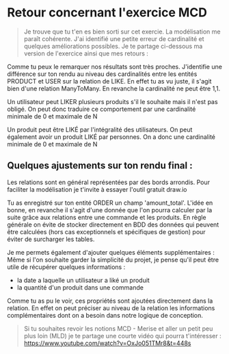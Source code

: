 # Retour concernant l'exercice MCD

> Je trouve que tu t'en es bien sorti sur cet exercie. La modélisation me paraît cohérente. J'ai identifié une petite erreur de cardinalité et quelques améliorations possibles.
> Je te partage ci-dessous ma version de l'exercice ainsi que mes retours :

Comme tu peux le remarquer nos résultats sont très proches. 
J'identifie une différence sur ton rendu au niveau des cardinalités entre les entités PRODUCT et USER sur la relation de LIKE.
En effet tu as vu juste, il s'agit bien d'une relation ManyToMany. En revanche la cardinalité ne peut être 1,1.

Un utilisateur peut LIKER plusieurs produits s'il le souhaite mais il n'est pas obligé. On peut donc traduire ce comportement par une cardinalité minimale de 0 et maximale de N

Un produit peut être LIKÉ par l'intégralité des utilisateurs. On peut également avoir un produit LIKÉ par personnes. On a donc une cardinalité minimale de 0 et maximale de N


## Quelques ajustements sur ton rendu final : 

Les relations sont en général représentées par des bords arrondis.
Pour faciliter la modélisation je t'invite à essayer l'outil gratuit draw.io


Tu as enregistré sur ton entité ORDER un champ 'amount_total'. 
L'idée en bonne, en revanche il s'agit d'une donnée que l'on pourra calculer par la suite grâce aux relations 
entre une commande et les produits. 
En règle générale on évite de stocker directement en BDD des données qui peuvent être calculées (hors cas 
exceptionnels et spécifiques de gestion) pour éviter de surcharger les tables.

Je me permets également d'ajouter quelques éléments supplémentaires : 
Même si l'on souhaite garder la simplicité du projet, je pense qu'il peut être utile de récupérer quelques informations :
- la date a laquelle un utilisateur a liké un produit
- la quantité d'un produit dans une commande

Comme tu as pu le voir, ces propriétés sont ajoutées directement dans la relation. En effet on peut préciser au niveau 
de la relation les informations complémentaires dont on a besoin dans notre logique de conception.

> Si tu souhaites revoir les notions MCD - Merise et aller un petit peu plus loin (MLD) je te partage une courte vidéo qui pourra t'intéresser : 
> https://www.youtube.com/watch?v=OxJo051TMr8&t=448s
